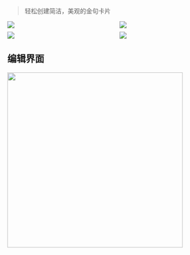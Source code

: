 > 轻松创建简洁，美观的金句卡片

<div style="display: grid;grid-template-columns: repeat(2, minmax(0, 1fr));grid-gap: 8px;"> 
  <img src="/quote-card-generator/demo/different-seasons.png" style="margin: 0" />
  <img src="/quote-card-generator/demo/desire.png" style="margin: 0" />
  <img src="/quote-card-generator/demo/free-in-mountain.png" style="margin: 0" />
  <img src="/quote-card-generator/demo/peace-of-mind.png" style="margin: 0" />
</div>

## 编辑界面
<img src="/quote-card-generator/overview.jpg" width="400" />

